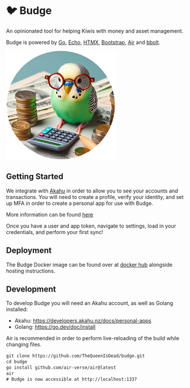 # 🐦 Budge

An opinionated tool for helping Kiwis with money and asset management. 

Budge is powered by [Go](https://go.dev/), [Echo](https://echo.labstack.com/), 
[HTMX](https://htmx.org/), [Bootstrap](https://getbootstrap.com/), [Air](https://github.com/air-verse/air) and [bbolt](https://github.com/etcd-io/bbolt).

![Budge](./web/public/budge_circle_300.png)

## Getting Started

We integrate with [Akahu](https://www.akahu.nz/) in order to allow you to see your accounts and transactions. You will need to 
create a profile, verify your identity, and set up MFA in order to create a personal app for use with Budge. 

More information can be found [here](https://developers.akahu.nz/docs/personal-apps)

Once you have a user and app token, navigate to settings, load in your credentials, and perform your first sync!

## Deployment

The Budge Docker image can be found over at [docker hub](https://hub.docker.com/r/thequeenisdead/budge) alongside hosting instructions.

## Development

To develop Budge you will need an Akahu account, as well as Golang installed:
- Akahu: https://developers.akahu.nz/docs/personal-apps
- Golang: https://go.dev/doc/install

Air is recommended in order to perform live-reloading of the build while changing files.

```shell
git clone https://github.com/TheQueenIsDead/budge.git
cd budge
go install github.com/air-verse/air@latest
air
# Budge is now accessible at http://localhost:1337
```
